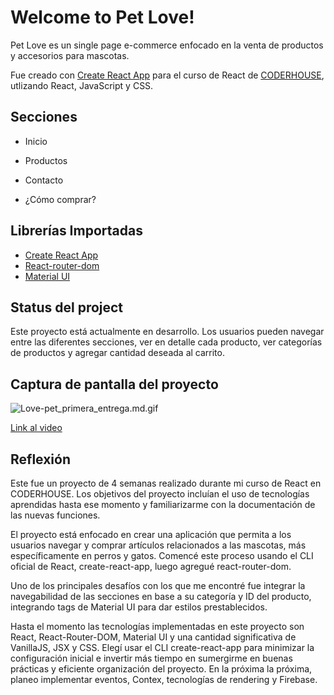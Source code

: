 # Welcome to **Pet Love**!

Pet Love es un single page e-commerce enfocado en la venta de productos y accesorios para mascotas.

Fue creado con [Create React App](https://github.com/facebook/create-react-app) para el curso de React de [CODERHOUSE](https://www.coderhouse.com), utlizando React, JavaScript y CSS.

## Secciones

- Inicio

- Productos

- Contacto

- ¿Cómo comprar?

## Librerías Importadas

- [Create React App](https://github.com/facebook/create-react-app)
- [React-router-dom](https://reactrouter.com/docs/en/v6/getting-started/installation#basic-installation) 
- [Material UI](https://mui.com/material-ui)

## Status del project

Este proyecto está actualmente en desarrollo. Los usuarios pueden navegar entre las diferentes secciones, ver en detalle cada producto, ver categorías de productos y agregar cantidad deseada al carrito.

## Captura de pantalla del proyecto

![Love-pet_primera_entrega.md.gif](https://media.giphy.com/media/GzbGtBTYqcbiKlFN1F/giphy.gif)

[Link al video](https://drive.google.com/file/d/1oqd8sgyeewoh3FXjEt8_5FGLxxWIvaLj/view?usp=sharing)

## Reflexión

Este fue un proyecto de 4 semanas realizado durante mi curso de React en CODERHOUSE. Los objetivos del proyecto incluían el uso de tecnologías aprendidas hasta ese momento y familiarizarme con la documentación de las nuevas funciones.

El proyecto está enfocado en crear una aplicación que permita a los usuarios navegar y comprar artículos relacionados a las mascotas, más específicamente en perros y gatos. Comencé este proceso usando el CLI oficial de React, create-react-app, luego agregué react-router-dom.

Uno de los principales desafíos con los que me encontré fue integrar la navegabilidad de las secciones en base a su categoría y ID del producto, integrando tags de Material UI para dar estilos prestablecidos.

Hasta el momento las tecnologías implementadas en este proyecto son React, React-Router-DOM, Material UI y una cantidad significativa de VanillaJS, JSX y CSS. Elegí usar el CLI create-react-app para minimizar la configuración inicial e invertir más tiempo en sumergirme en buenas prácticas y eficiente organización del proyecto. En la próxima la próxima, planeo implementar eventos, Contex, tecnologías de rendering y Firebase.